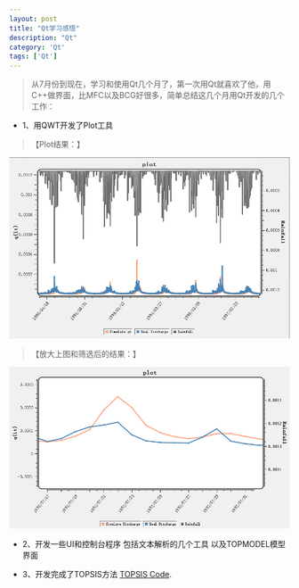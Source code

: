 ```yaml
---
layout: post
title: "Qt学习感悟"
description: "Qt"
category: 'Qt'
tags: ['Qt']
---
```



> 从7月份到现在，学习和使用Qt几个月了，第一次用Qt就喜欢了他，用C++做界面，比MFC以及BCG好很多，简单总结这几个月用Qt开发的几个工作：

<!--more-->

- 1、用QWT开发了Plot工具


> 【Plot结果：】

 ![](/images/QWT1.jpg)


> 【放大上图和筛选后的结果：】

 ![](/images/QWT2.jpg)


- 2、开发一些UI和控制台程序
包括文本解析的几个工具
以及TOPMODEL模型界面


- 3、开发完成了TOPSIS方法
[TOPSIS Code](/upload/TOPSIS.tar).
